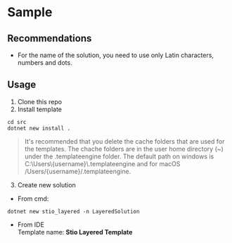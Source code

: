 # Sample

## Recommendations
- For the name of the solution, you need to use only Latin characters, numbers and dots.

## Usage
1. Clone this repo
2. Install template
```
cd src
dotnet new install .
```
> It's recommended that you delete the cache folders that are used for the templates. The chache folders are in the user home directory (~) under the .templateengine folder. The default path on windows is C:\Users\\{username}\\.templateengine and for macOS /Users/{username}/.templateengine.
3. Create new solution
- From cmd:
```
dotnet new stio_layered -n LayeredSolution
```
- From IDE  
Template name: **Stio Layered Template**
